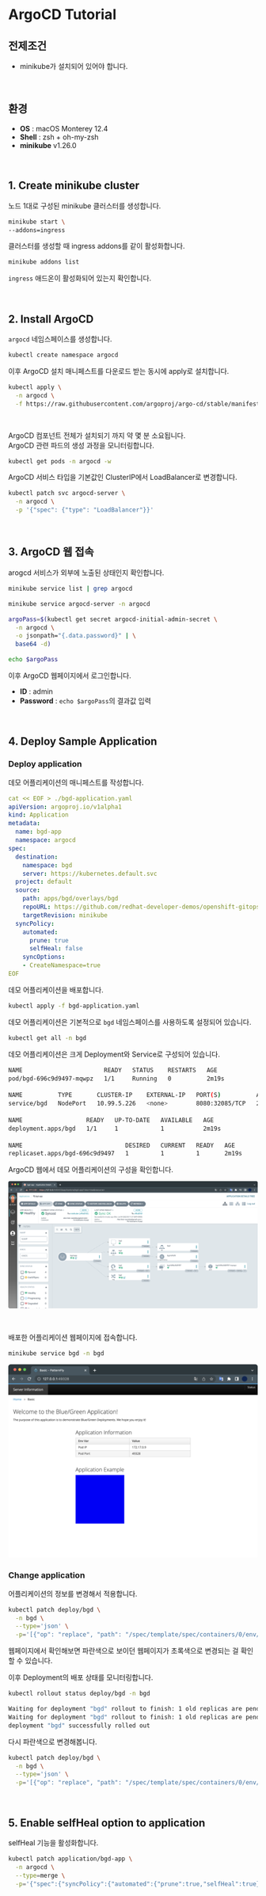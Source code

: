 # ArgoCD Tutorial

## 전제조건

- minikube가 설치되어 있어야 합니다.

&nbsp;

## 환경

- **OS** : macOS Monterey 12.4
- **Shell** : zsh + oh-my-zsh
- **minikube** v1.26.0

&nbsp;

## 1. Create minikube cluster

노드 1대로 구성된 minikube 클러스터를 생성합니다.

```bash
minikube start \
--addons=ingress
```

클러스터를 생성할 때 ingress addons를 같이 활성화합니다.

```bash
minikube addons list
```

`ingress` 애드온이 활성화되어 있는지 확인합니다.

&nbsp;

## 2. Install ArgoCD

`argocd` 네임스페이스를 생성합니다.

```bash
kubectl create namespace argocd
```

이후 ArgoCD 설치 매니페스트를 다운로드 받는 동시에 apply로 설치합니다.

```bash
kubectl apply \
  -n argocd \
  -f https://raw.githubusercontent.com/argoproj/argo-cd/stable/manifests/install.yaml
```

&nbsp;

ArgoCD 컴포넌트 전체가 설치되기 까지 약 몇 분 소요됩니다.  
ArgoCD 관련 파드의 생성 과정을 모니터링합니다.

```bash
kubectl get pods -n argocd -w
```

ArgoCD 서비스 타입을 기본값인 ClusterIP에서 LoadBalancer로 변경합니다.

```bash
kubectl patch svc argocd-server \
  -n argocd \
  -p '{"spec": {"type": "LoadBalancer"}}'
```

&nbsp;

## 3. ArgoCD 웹 접속

arogcd 서비스가 외부에 노출된 상태인지 확인합니다.

```bash
minikube service list | grep argocd
```

```bash
minikube service argocd-server -n argocd
```

```bash
argoPass=$(kubectl get secret argocd-initial-admin-secret \
  -n argocd \
  -o jsonpath="{.data.password}" | \
  base64 -d)
```

```bash
echo $argoPass
```

이후 ArgoCD 웹페이지에서 로그인합니다.

- **ID** : admin
- **Password** : `echo $argoPass`의 결과값 입력

&nbsp;

## 4. Deploy Sample Application

### Deploy application

데모 어플리케이션의 매니페스트를 작성합니다.

```yaml
cat << EOF > ./bgd-application.yaml
apiVersion: argoproj.io/v1alpha1
kind: Application
metadata:
  name: bgd-app
  namespace: argocd
spec:
  destination:
    namespace: bgd
    server: https://kubernetes.default.svc 
  project: default 
  source: 
    path: apps/bgd/overlays/bgd
    repoURL: https://github.com/redhat-developer-demos/openshift-gitops-examples
    targetRevision: minikube
  syncPolicy: 
    automated:
      prune: true
      selfHeal: false
    syncOptions:
    - CreateNamespace=true
EOF
```

데모 어플리케이션을 배포합니다.

```bash
kubectl apply -f bgd-application.yaml
```

데모 어플리케이션은 기본적으로 `bgd` 네임스페이스를 사용하도록 설정되어 있습니다.

```bash
kubectl get all -n bgd
```

데모 어플리케이션은 크게 Deployment와 Service로 구성되어 있습니다.

```bash
NAME                       READY   STATUS    RESTARTS   AGE
pod/bgd-696c9d9497-mqwpz   1/1     Running   0          2m19s

NAME          TYPE       CLUSTER-IP    EXTERNAL-IP   PORT(S)          AGE
service/bgd   NodePort   10.99.5.226   <none>        8080:32085/TCP   2m19s

NAME                  READY   UP-TO-DATE   AVAILABLE   AGE
deployment.apps/bgd   1/1     1            1           2m19s

NAME                             DESIRED   CURRENT   READY   AGE
replicaset.apps/bgd-696c9d9497   1         1         1       2m19s
```

ArgoCD 웹에서 데모 어플리케이션의 구성을 확인합니다.

![bgd argocd](./1.png)

&nbsp;

배포한 어플리케이션 웹페이지에 접속합니다.

```bash
minikube service bgd -n bgd
```

![bgd website](./2.png)

### Change application

어플리케이션의 정보를 변경해서 적용합니다.

```bash
kubectl patch deploy/bgd \
  -n bgd \
  --type='json' \
  -p='[{"op": "replace", "path": "/spec/template/spec/containers/0/env/0/value", "value":"green"}]'
```

웹페이지에서 확인해보면 파란색으로 보이던 웹페이지가 초록색으로 변경되는 걸 확인할 수 있습니다.

이후 Deployment의 배포 상태를 모니터링합니다.

```bash
kubectl rollout status deploy/bgd -n bgd
```

```bash
Waiting for deployment "bgd" rollout to finish: 1 old replicas are pending termination...
Waiting for deployment "bgd" rollout to finish: 1 old replicas are pending termination...
deployment "bgd" successfully rolled out
```

다시 파란색으로 변경해봅니다.

```bash
kubectl patch deploy/bgd \
  -n bgd \
  --type='json' \
  -p='[{"op": "replace", "path": "/spec/template/spec/containers/0/env/0/value", "value":"blue"}]'
```

&nbsp;

## 5. Enable selfHeal option to application

selfHeal 기능을 활성화합니다.

```bash
kubectl patch application/bgd-app \
  -n argocd \
  --type=merge \
  -p='{"spec":{"syncPolicy":{"automated":{"prune":true,"selfHeal":true}}}}'
```
